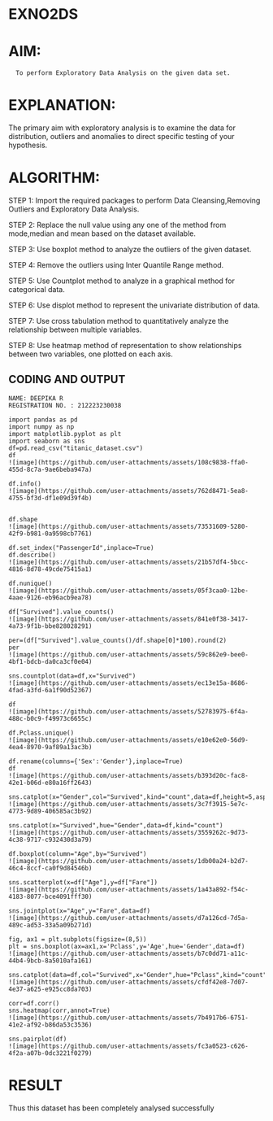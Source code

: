 # EXNO2DS
# AIM:
      To perform Exploratory Data Analysis on the given data set.
      
# EXPLANATION:
  The primary aim with exploratory analysis is to examine the data for distribution, outliers and anomalies to direct specific testing of your hypothesis.
  
# ALGORITHM:
STEP 1: Import the required packages to perform Data Cleansing,Removing Outliers and Exploratory Data Analysis.

STEP 2: Replace the null value using any one of the method from mode,median and mean based on the dataset available.

STEP 3: Use boxplot method to analyze the outliers of the given dataset.

STEP 4: Remove the outliers using Inter Quantile Range method.

STEP 5: Use Countplot method to analyze in a graphical method for categorical data.

STEP 6: Use displot method to represent the univariate distribution of data.

STEP 7: Use cross tabulation method to quantitatively analyze the relationship between multiple variables.

STEP 8: Use heatmap method of representation to show relationships between two variables, one plotted on each axis.

## CODING AND OUTPUT
```
NAME: DEEPIKA R
REGISTRATION NO. : 212223230038

import pandas as pd
import numpy as np
import matplotlib.pyplot as plt
import seaborn as sns
df=pd.read_csv("titanic_dataset.csv")
df
![image](https://github.com/user-attachments/assets/108c9838-ffa0-455d-8c7a-9ae6beba947a)

df.info()
![image](https://github.com/user-attachments/assets/762d8471-5ea8-4755-bf3d-df1e09d39f4b)


df.shape
![image](https://github.com/user-attachments/assets/73531609-5280-42f9-b981-0a9598cb7761)

df.set_index("PassengerId",inplace=True)
df.describe()
![image](https://github.com/user-attachments/assets/21b57df4-5bcc-4816-8d78-49cde75415a1)

df.nunique()
![image](https://github.com/user-attachments/assets/05f3caa0-12be-4aae-9126-eb96acb9ea78)

df["Survived"].value_counts()
![image](https://github.com/user-attachments/assets/841e0f38-3417-4a73-9f1b-bbe828028291)

per=(df["Survived"].value_counts()/df.shape[0]*100).round(2)
per
![image](https://github.com/user-attachments/assets/59c862e9-bee0-4bf1-bdcb-da0ca3cf0e04)

sns.countplot(data=df,x="Survived")
![image](https://github.com/user-attachments/assets/ec13e15a-8686-4fad-a3fd-6a1f90d52367)

df
![image](https://github.com/user-attachments/assets/52783975-6f4a-488c-b0c9-f49973c6655c)

df.Pclass.unique()
![image](https://github.com/user-attachments/assets/e10e62e0-56d9-4ea4-8970-9af89a13ac3b)

df.rename(columns={'Sex':'Gender'},inplace=True)
df
![image](https://github.com/user-attachments/assets/b393d20c-fac8-42e1-b06d-e80a16ff2643)

sns.catplot(x="Gender",col="Survived",kind="count",data=df,height=5,aspect=.7)
![image](https://github.com/user-attachments/assets/3c7f3915-5e7c-4773-9d89-406585ac3b92)

sns.catplot(x="Survived",hue="Gender",data=df,kind="count")
![image](https://github.com/user-attachments/assets/3559262c-9d73-4c38-9717-c932430d3a79)

df.boxplot(column="Age",by="Survived")
![image](https://github.com/user-attachments/assets/1db00a24-b2d7-46c4-8ccf-ca0f9d84546b)

sns.scatterplot(x=df["Age"],y=df["Fare"])
![image](https://github.com/user-attachments/assets/1a43a892-f54c-4183-8077-bce4091fff30)

sns.jointplot(x="Age",y="Fare",data=df)
![image](https://github.com/user-attachments/assets/d7a126cd-7d5a-489c-ad53-33a5a09b271d)

fig, ax1 = plt.subplots(figsize=(8,5))
plt = sns.boxplot(ax=ax1,x='Pclass',y='Age',hue='Gender',data=df)
![image](https://github.com/user-attachments/assets/b7c0dd71-a11c-44b4-9bcb-8a5010afa161)

sns.catplot(data=df,col="Survived",x="Gender",hue="Pclass",kind="count")
![image](https://github.com/user-attachments/assets/cfdf42e8-7d07-4e37-a625-e925cc8da703)

corr=df.corr()
sns.heatmap(corr,annot=True)
![image](https://github.com/user-attachments/assets/7b4917b6-6751-41e2-af92-b86da53c3536)

sns.pairplot(df)
![image](https://github.com/user-attachments/assets/fc3a0523-c626-4f2a-a07b-0dc3221f0279)

```
# RESULT
Thus this dataset has been completely analysed successfully
